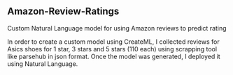 ## Amazon-Review-Ratings
Custom Natural Language model for using Amazon reviews to predict rating

In order to create a custom model using CreateML, I collected reviews for Asics shoes for 1 star, 3 stars and 5 stars (110 each) using scrapping tool like parsehub in json format. Once the model was generated, I deployed it using Natural Language. 
